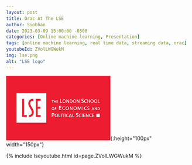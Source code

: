 ```yaml
---
layout: post
title: Orac At The LSE
author: Siobhan 
date: 2023-03-09 15:00:00 -0500
categories: [Online machine learning, Presentation]
tags: [online machine learning, real time data, streaming data, orac]
youtubeId: ZVolLWGWukM
img: lse.png
alt: "LSE logo"
---
```


![LSE logo](/lse.png){:height="100px" width="150px"}

{% include lseyoutube.html id=page.ZVolLWGWukM %}